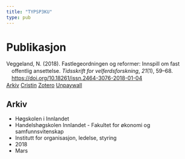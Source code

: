 ```yaml
---
title: "TYPSP3KU"
type: pub
---
```

<h1>Publikasjon</h1>
<article id="csl-bib-container-TYPSP3KU" class="csl-bib-container">
  <div class="csl-bib-body" style="line-height: 1.35; padding-left: 1em; text-indent:-1em;">
  <div class="csl-entry">Veggeland, N. (2018). Fastlegeordningen og reformer: Innspill om fast offentlig ansettelse. <i>Tidsskrift for velferdsforskning</i>, <i>21</i>(1), 59&#x2013;68. <a href="https://doi.org/10.18261/issn.2464-3076-2018-01-04">https://doi.org/10.18261/issn.2464-3076-2018-01-04</a></div>
</div>
  <div class="csl-bib-buttons">
    <a href="#taxonomy-article-TYPSP3KU" class="csl-bib-button">Arkiv</a>
    <a href="https://app.cristin.no/results/show.jsf?id=1573157" alt="Cristin URL" class="csl-bib-button">Cristin</a>
    <a href="http://zotero.org/groups/5402882/items/TYPSP3KU" alt="Zotero URL" class="csl-bib-button">Zotero</a>
    <a href="https://www.idunn.no/file/pdf/67050103/fastlegeordningen_og_reformer.pdf" class="csl-bib-button">Unpaywall</a>
  </div>
  <div id="csl-bib-meta-container-TYPSP3KU"></div>
</article>
<div id="csl-bib-meta-TYPSP3KU" class="csl-bib-meta">
  <article id="taxonomy-article-TYPSP3KU" class="taxonomy-article">
    <h1>Arkiv</h1>
    <ul>
      <li>Høgskolen i Innlandet</li>
      <li>Handelshøgskolen Innlandet - Fakultet for økonomi og samfunnsvitenskap</li>
      <li>Institutt for organisasjon, ledelse, styring</li>
      <li>2018</li>
      <li>Mars</li>
    </ul>
  </article>
</div>
